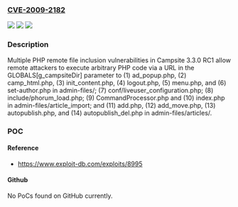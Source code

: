 ### [CVE-2009-2182](https://cve.mitre.org/cgi-bin/cvename.cgi?name=CVE-2009-2182)
![](https://img.shields.io/static/v1?label=Product&message=n%2Fa&color=blue)
![](https://img.shields.io/static/v1?label=Version&message=n%2Fa&color=blue)
![](https://img.shields.io/static/v1?label=Vulnerability&message=n%2Fa&color=brighgreen)

### Description

Multiple PHP remote file inclusion vulnerabilities in Campsite 3.3.0 RC1 allow remote attackers to execute arbitrary PHP code via a URL in the GLOBALS[g_campsiteDir] parameter to (1) ad_popup.php, (2) camp_html.php, (3) init_content.php, (4) logout.php, (5) menu.php, and (6) set-author.php in admin-files/; (7) conf/liveuser_configuration.php; (8) include/phorum_load.php; (9) CommandProcessor.php and (10) index.php in admin-files/article_import; and (11) add.php, (12) add_move.php, (13) autopublish.php, and (14) autopublish_del.php in admin-files/articles/.

### POC

#### Reference
- https://www.exploit-db.com/exploits/8995

#### Github
No PoCs found on GitHub currently.

